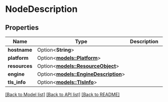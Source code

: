 # NodeDescription

## Properties

Name | Type | Description | Notes
------------ | ------------- | ------------- | -------------
**hostname** | Option<**String**> |  | [optional]
**platform** | Option<[**models::Platform**](Platform.md)> |  | [optional]
**resources** | Option<[**models::ResourceObject**](ResourceObject.md)> |  | [optional]
**engine** | Option<[**models::EngineDescription**](EngineDescription.md)> |  | [optional]
**tls_info** | Option<[**models::TlsInfo**](TLSInfo.md)> |  | [optional]

[[Back to Model list]](../README.md#documentation-for-models) [[Back to API list]](../README.md#documentation-for-api-endpoints) [[Back to README]](../README.md)


